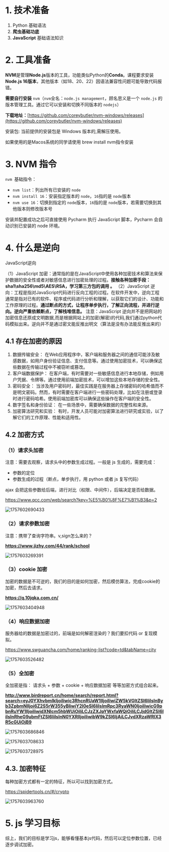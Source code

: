 # 1. **技术准备**

1. Python 基础语法
2. **爬虫基础功底**
3. **JavaScript** 基础语法知识

# 2. 工具准备

**NVM**是管理**Node.js**版本的工具，功能类似Python的**Conda**。课程要求安装**Node.js 16版本**，其他版本（如18、20、22）因语法兼容性问题可能导致代码报错。

**需要自行安装** `nvm`（`nvm`全名：`node.js management`，顾名思义是一个 `node.js` 的版本管理工具。通过它可以安装和切换不同版本的 `nodejs`）

**下载地址：**[https://github.com/coreybutler/nvm-windows/releases](https://github.com/coreybutler/nvm-windows/releases)

安装包: 当前提供的安装包是 Windows 版本的,需解压使用。

如果使用的是Macos系统的同学请使用 brew install nvm指令安装

# 3. NVM 指令

`nvm `基础指令：

* `nvm list`：列出所有已安装的 `node`
* `nvm install 16`：安装指定版本的 `node`，`16`指的是 `node`版本
* `nvm use 16`：切换到指定的 `node`版本，`16`指的是 `node`版本，若需要切换到其他版本则修改版本号

安装并配置成功之后可直接使用 Pycharm 执行 JavaScript 脚本，Pycharm 会自动识别已安装的 node 环境。

# 4. 什么是逆向

JavaScript逆向

（1）JavaScript 加密：通常指的是在JavaScript中使用各种加密技术和算法来保护数据的安全性或者对敏感信息进行加密处理的过程。**接触各种加密手段：sha1\sha256\md5\AES\RSA，学习第三方包的调用 。**
（2）JavaScript 逆向：工程是指对JavaScript代码进行反向工程的过程。在软件开发中，逆向工程通常是指对已有的软件、程序或代码进行分析和理解，以获取它们的设计、功能和工作原理的过程。**通过断点的方式，让程序单步执行，了解正向流程，并进行逆向。逆向严重依赖断点，了解栈堆信息。**
注意：JavaScript 逆向并不是把网站的加密信息还原成文明数据,而是根据网站上的加密(解密)的代码,我们通过python代码模拟出来。逆向并不是通过密文能反推出明文（算法是没有办法能反推出来的）

## 4.1 存在加密的原因

1. 数据传输安全： 在Web应用程序中，客户端和服务器之间的通信可能涉及敏感数据，如用户身份验证信息、支付信息等。通过使用加密技术，可以确保这些数据在传输过程中不被窃听或篡改。
2. 客户端数据保护： 在客户端，有时需要对一些敏感信息进行本地存储，例如用户凭据、令牌等。通过使用前端加密技术，可以增加这些本地存储的安全性。
3. 密码安全： 当涉及用户密码时，最佳实践是在服务器上存储密码的哈希值而不是明文密码。然而，有时需要在客户端进行一些密码处理，比如在注册或登录时进行密码哈希。使用前端加密库可以确保这些操作在客户端的安全性。
4. 数字签名和身份验证： 在一些场景中，需要确保数据的完整性和来源。
5. 加密算法研究和实验： 有时，开发人员可能对加密算法进行研究或实验，以了解它们的工作原理、性能和适用性。

## 4.2 加密方式

### （1）请求头加密

注意：需要去观察，请求头中的参数生成过程。一般是 js 生成的，需要完成：

* 参数的定位
* 参数生成的过程（断点，单步执行，用 python 或者 js 复写代码）

ajax 会把这些参数给后端，进行对比（权限、中间件），后端决定是否给数据。

https://www.qcc.com/web/search?key=%E5%B0%8F%E7%B1%B3&p=2

![1757602690433](image/readme/1757602690433.png)

### （2）请求参数加密

注意：携带了查询字符串。v,sign怎么来的？

**https://www.jizhy.com/44/rank/school**

![1757603269391](image/readme/1757603269391.png)

### （3）cookie 加密

加密的数据是不可逆的，我们的目的是如何加密，然后模仿算法，完成cookie的加密，然后去请求。

**https://q.10jqka.com.cn/**

![1757603404948](image/readme/1757603404948.png)

### （4）响应数据加密

服务器给的数据是加密过的，前端是如何解密渲染的？我们要扣代码 or 复现模拟。

https://www.swguancha.com/home/ranking-list?code=td&tabName=city

![1757603526482](image/readme/1757603526482.png)

### （5）全加密

全加密是指： 请求头 + 参数 + cookie + 响应数据加密 等等加密方式组合起来。

**http://www.birdreport.cn/home/search/report.html?search=eyJ0YXhvbmlkIjoiIiwic3RhcnRUaW1lIjoiIiwiZW5kVGltZSI6IiIsInByb3ZpbmNlIjoi6Z2S5rW355yBIiwiY2l0eSI6IiIsImRpc3RyaWN0IjoiIiwicG9pbnRuYW1lIjoiIiwidXNlcm5hbWUiOiIiLCJzZXJpYWxfaWQiOiIiLCJjdGltZSI6IiIsInRheG9ubmFtZSI6IiIsInN0YXRlIjoiIiwibW9kZSI6IjAiLCJvdXRzaWRlX3R5cGUiOjB9**

![1757603686846](image/readme/1757603686846.png)

![1757603708633](image/readme/1757603708633.png)

![1757603728975](image/readme/1757603728975.png)

## 4.3. 加密特征

每种加密方式都有一定的特征，所以可以找到加密方式。

https://spidertools.cn/#/crypto

![1757603963760](image/readme/1757603963760.png)


# 5. js 学习目标

综上，我们的目标是学习js，能够看懂基本js代码，然后可以定位参数位置，已经逐步调试加密。
